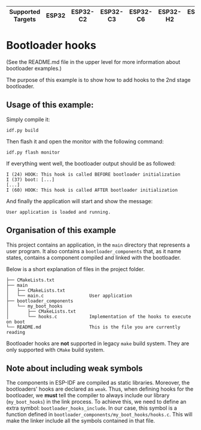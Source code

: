 | Supported Targets | ESP32 | ESP32-C2 | ESP32-C3 | ESP32-C6 | ESP32-H2 | ESP32-P4 | ESP32-S2 | ESP32-S3 |
| ----------------- | ----- | -------- | -------- | -------- | -------- | -------- | -------- | -------- |

# Bootloader hooks

(See the README.md file in the upper level for more information about bootloader examples.)

The purpose of this example is to show how to add hooks to the 2nd stage bootloader.

## Usage of this example:

Simply compile it:
```
idf.py build
```

Then flash it and open the monitor with the following command:
```
idf.py flash monitor
```

If everything went well, the bootloader output should be as followed:
```
I (24) HOOK: This hook is called BEFORE bootloader initialization
I (37) boot: [...]
[...]
I (60) HOOK: This hook is called AFTER bootloader initialization
```

And finally the application will start and show the message:
```
User application is loaded and running.
```

## Organisation of this example

This project contains an application, in the `main` directory that represents a user program.
It also contains a `bootloader_components` that, as it name states, contains a component compiled and linked with the bootloader.

Below is a short explanation of files in the project folder.

```
├── CMakeLists.txt
├── main
│   ├── CMakeLists.txt
│   └── main.c                 User application
├── bootloader_components
│   └── my_boot_hooks
│       ├── CMakeLists.txt   
│       └── hooks.c            Implementation of the hooks to execute on boot
└── README.md                  This is the file you are currently reading
```
Bootloader hooks are **not** supported in legacy `make` build system. They are only supported with `CMake` build system.

## Note about including weak symbols

The components in ESP-IDF are compiled as static libraries. Moreover, the bootloaders' hooks are declared as `weak`. Thus, when
defining hooks for the bootloader, we **must** tell the compiler to always include our library (`my_boot_hooks`) in the link process.
To achieve this, we need to define an extra symbol: `bootloader_hooks_include`. In our case, this symbol is a function defined in
`bootloader_components/my_boot_hooks/hooks.c`. This will make the linker include all the symbols contained in that file.
